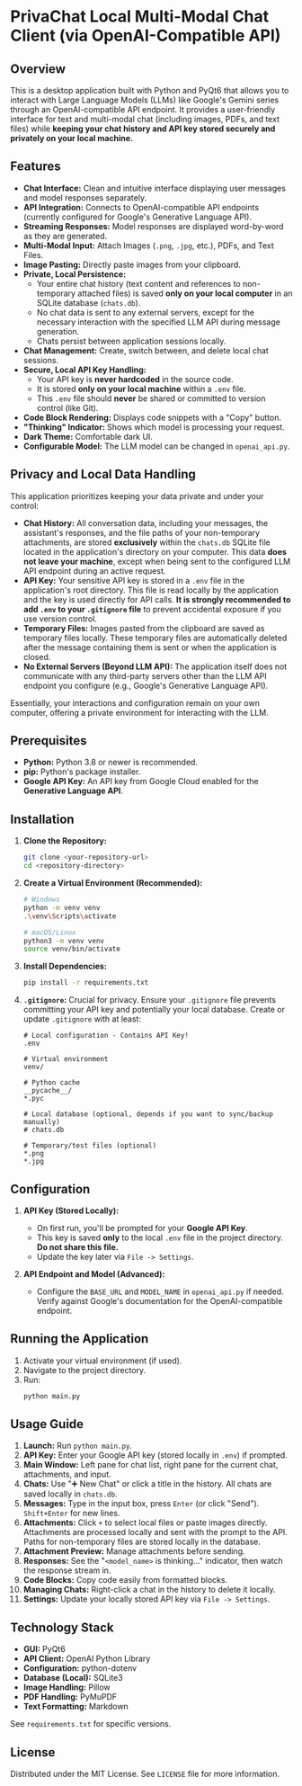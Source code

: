 # PrivaChat Local Multi-Modal Chat Client (via OpenAI-Compatible API)

## Overview

This is a desktop application built with Python and PyQt6 that allows you to interact with Large Language Models (LLMs) like Google's Gemini series through an OpenAI-compatible API endpoint. It provides a user-friendly interface for text and multi-modal chat (including images, PDFs, and text files) while **keeping your chat history and API key stored securely and privately on your local machine.**

<!-- Optional: Add a screenshot here -->
<!-- ![Screenshot](screenshot.png) -->

## Features

*   **Chat Interface:** Clean and intuitive interface displaying user messages and model responses separately.
*   **API Integration:** Connects to OpenAI-compatible API endpoints (currently configured for Google's Generative Language API).
*   **Streaming Responses:** Model responses are displayed word-by-word as they are generated.
*   **Multi-Modal Input:** Attach Images (`.png`, `.jpg`, etc.), PDFs, and Text Files.
*   **Image Pasting:** Directly paste images from your clipboard.
*   **Private, Local Persistence:**
    *   Your entire chat history (text content and references to non-temporary attached files) is saved **only on your local computer** in an SQLite database (`chats.db`).
    *   No chat data is sent to any external servers, except for the necessary interaction with the specified LLM API during message generation.
    *   Chats persist between application sessions locally.
*   **Chat Management:** Create, switch between, and delete local chat sessions.
*   **Secure, Local API Key Handling:**
    *   Your API key is **never hardcoded** in the source code.
    *   It is stored **only on your local machine** within a `.env` file.
    *   This `.env` file should **never** be shared or committed to version control (like Git).
*   **Code Block Rendering:** Displays code snippets with a "Copy" button.
*   **"Thinking" Indicator:** Shows which model is processing your request.
*   **Dark Theme:** Comfortable dark UI.
*   **Configurable Model:** The LLM model can be changed in `openai_api.py`.

## Privacy and Local Data Handling

This application prioritizes keeping your data private and under your control:

*   **Chat History:** All conversation data, including your messages, the assistant's responses, and the file paths of your non-temporary attachments, are stored **exclusively** within the `chats.db` SQLite file located in the application's directory on your computer. This data **does not leave your machine**, except when being sent to the configured LLM API endpoint during an active request.
*   **API Key:** Your sensitive API key is stored in a `.env` file in the application's root directory. This file is read locally by the application and the key is used directly for API calls. **It is strongly recommended to add `.env` to your `.gitignore` file** to prevent accidental exposure if you use version control.
*   **Temporary Files:** Images pasted from the clipboard are saved as temporary files locally. These temporary files are automatically deleted after the message containing them is sent or when the application is closed.
*   **No External Servers (Beyond LLM API):** The application itself does not communicate with any third-party servers other than the LLM API endpoint you configure (e.g., Google's Generative Language API).

Essentially, your interactions and configuration remain on your own computer, offering a private environment for interacting with the LLM.

## Prerequisites

*   **Python:** Python 3.8 or newer is recommended.
*   **pip:** Python's package installer.
*   **Google API Key:** An API key from Google Cloud enabled for the **Generative Language API**.

## Installation

1.  **Clone the Repository:**
    ```bash
    git clone <your-repository-url>
    cd <repository-directory>
    ```

2.  **Create a Virtual Environment (Recommended):**
    ```bash
    # Windows
    python -m venv venv
    .\venv\Scripts\activate

    # macOS/Linux
    python3 -m venv venv
    source venv/bin/activate
    ```

3.  **Install Dependencies:**
    ```bash
    pip install -r requirements.txt
    ```

4.  **`.gitignore`:** Crucial for privacy. Ensure your `.gitignore` file prevents committing your API key and potentially your local database. Create or update `.gitignore` with at least:
    ```
    # Local configuration - Contains API Key!
    .env

    # Virtual environment
    venv/

    # Python cache
    __pycache__/
    *.pyc

    # Local database (optional, depends if you want to sync/backup manually)
    # chats.db

    # Temporary/test files (optional)
    *.png
    *.jpg
    ```

## Configuration

1.  **API Key (Stored Locally):**
    *   On first run, you'll be prompted for your **Google API Key**.
    *   This key is saved **only** to the local `.env` file in the project directory. **Do not share this file.**
    *   Update the key later via `File -> Settings`.

2.  **API Endpoint and Model (Advanced):**
    *   Configure the `BASE_URL` and `MODEL_NAME` in `openai_api.py` if needed. Verify against Google's documentation for the OpenAI-compatible endpoint.

## Running the Application

1.  Activate your virtual environment (if used).
2.  Navigate to the project directory.
3.  Run:
    ```bash
    python main.py
    ```

## Usage Guide

1.  **Launch:** Run `python main.py`.
2.  **API Key:** Enter your Google API key (stored locally in `.env`) if prompted.
3.  **Main Window:** Left pane for chat list, right pane for the current chat, attachments, and input.
4.  **Chats:** Use "➕ New Chat" or click a title in the history. All chats are saved locally in `chats.db`.
5.  **Messages:** Type in the input box, press `Enter` (or click "Send"). `Shift+Enter` for new lines.
6.  **Attachments:** Click `+` to select local files or paste images directly. Attachments are processed locally and sent with the prompt to the API. Paths for non-temporary files are stored locally in the database.
7.  **Attachment Preview:** Manage attachments before sending.
8.  **Responses:** See the "`<model_name>` is thinking..." indicator, then watch the response stream in.
9.  **Code Blocks:** Copy code easily from formatted blocks.
10. **Managing Chats:** Right-click a chat in the history to delete it locally.
11. **Settings:** Update your locally stored API key via `File -> Settings`.

## Technology Stack

*   **GUI:** PyQt6
*   **API Client:** OpenAI Python Library
*   **Configuration:** python-dotenv
*   **Database (Local):** SQLite3
*   **Image Handling:** Pillow
*   **PDF Handling:** PyMuPDF
*   **Text Formatting:** Markdown

See `requirements.txt` for specific versions.

## License

Distributed under the MIT License. See `LICENSE` file for more information.